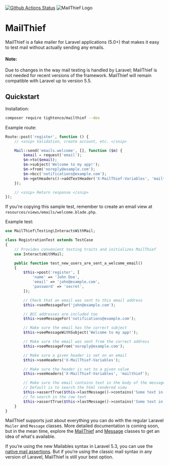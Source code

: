 [![Github Actions Status](https://github.com/tighten/mailthief/workflows/tests/badge.svg)](https://github.com/tighten/mailthief/actions)
![MailThief Logo](https://raw.githubusercontent.com/tightenco/mailthief/master/mailthief-banner.png)

# MailThief

MailThief is a fake mailer for Laravel applications (5.0+) that makes it easy to test mail without actually sending any emails.

#### Note: 
Due to changes in the way mail testing is handled by Laravel; MailThief is not needed for recent versions of the framework. MailThief will remain compatible with Laravel up to version 5.5.

## Quickstart

Installation:

```bash
composer require tightenco/mailthief --dev
```

Example route:

```php
Route::post('register', function () {
    // <snip> Validation, create account, etc. </snip>

    Mail::send('emails.welcome', [], function ($m) {
        $email = request('email');
        $m->to($email);
        $m->subject('Welcome to my app!');
        $m->from('noreply@example.com');
        $m->bcc('notifications@example.com');
        $m->getHeaders()->addTextHeader('X-MailThief-Variables', 'mailthief');
    });

    // <snip> Return response </snip>
});
```

If you're copying this sample test, remember to create an email view at `resources/views/emails/welcome.blade.php`.

Example test:

```php
use MailThief\Testing\InteractsWithMail;

class RegistrationTest extends TestCase
{
    // Provides convenient testing traits and initializes MailThief
    use InteractsWithMail;

    public function test_new_users_are_sent_a_welcome_email()
    {
        $this->post('register', [
            'name' => 'John Doe',
            'email' => 'john@example.com',
            'password' => 'secret',
        ]);

        // Check that an email was sent to this email address
        $this->seeMessageFor('john@example.com');

        // BCC addresses are included too
        $this->seeMessageFor('notifications@example.com');

        // Make sure the email has the correct subject
        $this->seeMessageWithSubject('Welcome to my app!');

        // Make sure the email was sent from the correct address
        $this->seeMessageFrom('noreply@example.com');

        // Make sure a given header is set on an email
        $this->seeHeaders('X-MailThief-Variables');

        // Make sure the header is set to a given value
        $this->seeHeaders('X-MailThief-Variables', 'mailthief');

        // Make sure the email contains text in the body of the message
        // Default is to search the html rendered view
        $this->assertTrue($this->lastMessage()->contains('Some text in the message'));
        // To search in the raw text
        $this->assertTrue($this->lastMessage()->contains('Some text in the message', 'raw'));
    }
}
```

MailThief supports just about everything you can do with the regular Laravel `Mailer` and `Message` classes. More detailed documentation is coming soon, but in the mean time, explore the [MailThief](https://github.com/tightenco/mailthief/blob/master/src/MailThief.php) and [Message](https://github.com/tightenco/mailthief/blob/master/src/Message.php) classes to get an idea of what's available.

If you’re using the new Mailables syntax in Laravel 5.3, you can use the [native mail assertions](https://laravel.com/docs/master/mocking#mail-fake). But if you’re using the classic mail syntax in any version of Laravel, MailThief is still your best option.


